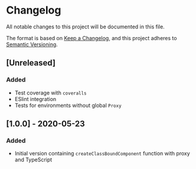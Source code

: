 # Changelog

All notable changes to this project will be documented in this file.

The format is based on [Keep a Changelog](https://keepachangelog.com/en/1.0.0/),
and this project adheres to [Semantic Versioning](https://semver.org/spec/v2.0.0.html).

## [Unreleased]

### Added

- Test coverage with `coveralls`
- ESlint integration
- Tests for environments without global `Proxy`

## [1.0.0] - 2020-05-23

### Added

- Initial version containing `createClassBoundComponent` function with proxy and TypeScript
